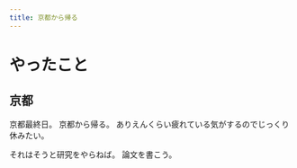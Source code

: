 ```yaml
---
title: 京都から帰る
---
```


# やったこと

## 京都

京都最終日。
京都から帰る。
ありえんくらい疲れている気がするのでじっくり休みたい。

それはそうと研究をやらねば。
論文を書こう。
